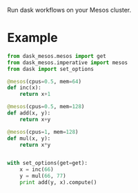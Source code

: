 Run dask workflows on your Mesos cluster.

# Example

```python
from dask_mesos.mesos import get
from dask_mesos.imperative import mesos
from dask import set_options

@mesos(cpus=0.5, mem=64)
def inc(x):
    return x+1

@mesos(cpus=0.5, mem=128)
def add(x, y):
    return x+y

@mesos(cpus=1, mem=128)
def mul(x, y):
    return x*y


with set_options(get=get):
    x = inc(66)
    y = mul(66, 77)
    print add(y, x).compute()
```
